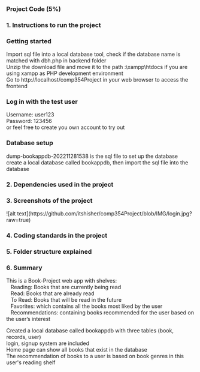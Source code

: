 <h3>Project Code (5%)</h3>


<h3>1. Instructions to run the project</h3>
<h3>Getting started</h3>
Import sql file into a local database tool, check if the database name is matched with dbh.php in backend folder <br>
Unzip the download file and move it to the path :\xampp\htdocs if you are using xampp as PHP development environment <br>
Go to http://localhost/comp354Project in your web browser to access the frontend

<h3>Log in with the test user</h3>
Username: user123 <br>
Password: 123456 <br>
or feel free to create you own account to try out

<h3>Database setup</h3>
dump-bookappdb-202211281538 is the sql file to set up the database <br>
create a local database called bookappdb, then import the sql file into the database <br>

<h3>2. Dependencies used in the project</h3>
<h3>3. Screenshots of the project</h3>
![alt text](https://github.com/itshisher/comp354Project/blob/IMG/login.jpg?raw=true)

<h3>4. Coding standards in the project</h3>
<h3>5. Folder structure explained</h3>
<h3>6. Summary</h3>
This is a Book-Project web app with shelves:<br>
&nbsp;&nbsp;&nbsp;Reading: Books that are currently being read<br>
&nbsp;&nbsp;&nbsp;Read: Books that are already read<br>
&nbsp;&nbsp;&nbsp;To Read: Books that will be read in the future<br>
&nbsp;&nbsp;&nbsp;Favorites: which contains all the books most liked by the user<br>
&nbsp;&nbsp;&nbsp;Recommendations: containing books recommended for the user
based on the user’s interest<br>

Created a local database called bookappdb with three tables (book, records, user)<br>
login, signup system are included<br>
Home page can show all books that exist in the database<br>
The recommendation of books to a user is based on book genres in this user's reading shelf<br>
